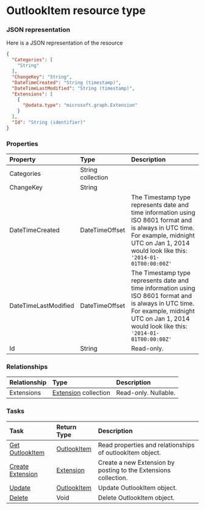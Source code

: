 # OutlookItem resource type



### JSON representation

Here is a JSON representation of the resource

```json
{
  "Categories": [
    "String"
  ],
  "ChangeKey": "String",
  "DateTimeCreated": "String (timestamp)",
  "DateTimeLastModified": "String (timestamp)",
  "Extensions": [
    {
      "@odata.type": "microsoft.graph.Extension"
    }
  ],
  "Id": "String (identifier)"
}

```
### Properties
| Property	   | Type	|Description|
|:---------------|:--------|:----------|
|Categories|String collection||
|ChangeKey|String||
|DateTimeCreated|DateTimeOffset|The Timestamp type represents date and time information using ISO 8601 format and is always in UTC time. For example, midnight UTC on Jan 1, 2014 would look like this: `'2014-01-01T00:00:00Z'`|
|DateTimeLastModified|DateTimeOffset|The Timestamp type represents date and time information using ISO 8601 format and is always in UTC time. For example, midnight UTC on Jan 1, 2014 would look like this: `'2014-01-01T00:00:00Z'`|
|Id|String| Read-only.|

### Relationships
| Relationship | Type	|Description|
|:---------------|:--------|:----------|
|Extensions|[Extension](extension.md) collection| Read-only. Nullable.|

### Tasks

| Task		   | Return Type	|Description|
|:---------------|:--------|:----------|
|[Get OutlookItem](../api/outlookitem_get.md) | [OutlookItem](outlookitem.md) |Read properties and relationships of outlookItem object.|
|[Create Extension](../api/outlookitem_post_extensions.md) |[Extension](extension.md)| Create a new Extension by posting to the Extensions collection.|
|[Update](../api/outlookitem_update.md) | [OutlookItem](outlookitem.md)	|Update OutlookItem object. |
|[Delete](../api/outlookitem_delete.md) | Void	|Delete OutlookItem object. |

<!-- uuid: ae7ea3ad-59bf-42ee-a76b-c2b780a3097b
2015-10-12 23:19:39 UTC -->